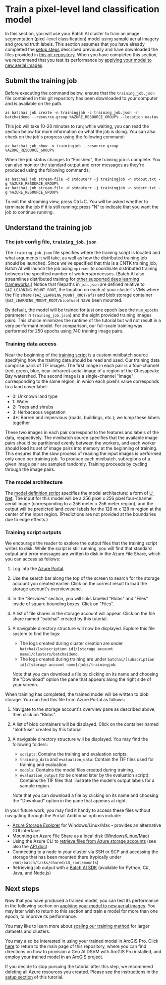 # Train a pixel-level land classification model

In this section, you will use your Batch AI cluster to train an image segmentation (pixel-level classification) model using sample aerial imagery and ground truth labels. This section assumes that you have already completed the [setup steps](./setup.md) described previously and have downloaded the files provided in [this git repository](https://github.com/Azure/pixel_level_land_classification). When you have completed this section, we recommend that you test its performance by [applying your model to new aerial images](./evaluate.md).

## Submit the training job

Before executing the command below, ensure that the `training_job.json` file contained in this git repository has been downloaded to your computer and is available on the path.
```
az batchai job create -n trainingjob -c training_job.json -r batchaidemo --resource-group %AZURE_RESOURCE_GROUP% --location eastus
```

This job will take 10-20 minutes to run; while waiting, you can read the section below for more information on what the job is doing. You can also check on the job's progress using the following command:
```
az batchai job show -n trainingjob --resource-group %AZURE_RESOURCE_GROUP%
```

When the job status changes to "Finished", the training job is complete. You can also monitor the standard output and error messages as they're produced using the following commands:
```
az batchai job stream-file -d stdouterr -j trainingjob -n stdout.txt -g %AZURE_RESOURCE_GROUP%
az batchai job stream-file -d stdouterr -j trainingjob -n stderr.txt -g %AZURE_RESOURCE_GROUP%
```

To exit the streaming view, press Ctrl+C. You will be asked whether to terminate the job if it is still running: press "N" to indicate that you want the job to continue running.

## Understand the training job

### The job config file, `training_job.json`

The `training_job.json` file specifies where the training script is located and what arguments it will take, as well as how the distributed training job should be launched. Since we've specified that this is a CNTK training job, Batch AI will launch the job using `mpiexec` to coordinate distributed training between the specified number of workers/processes. (Batch AI also streamlines distributed training for [other supported deep learning frameworks](https://github.com/Azure/BatchAI/tree/master/recipes).) Notice that filepaths in `job.json` are defined relative to `$AZ_LEARNING_MOUNT_ROOT`, the location on each of your cluster's VMs where the file share (`$AZ_LEARNING_MOUNT_ROOT/afs`) and blob storage container (`$AZ_LEARNING_MOUNT_ROOT/blobfuse`) have been mounted.


By default, the model will be trained for just one epoch (see the `num_epochs` parameter in `training_job.json`) and the eight provided training images pairs. This choice minimizes the runtime of the tutorial but will not result in a very performant model. For comparison, our full-scale training was performed for 250 epochs using 740 training image pairs.

### Training data access

Near the beginning of the [training script](https://aiforearthcollateral.blob.core.windows.net/imagesegmentationtutorial/scripts/train_distributed.py) is a custom minibatch source specifying how the training data should be read and used. Our training data comprise pairs of TIF images. The first image in each pair is a four-channel (red, green, blue, near-infrared) aerial image of a region of the Chesapeake Bay watershed. The second image is a single-channel "image" corresponding to the same region, in which each pixel's value corresponds to a land cover label:
- 0: Unknown land type
- 1: Water
- 2: Trees and shrubs
- 3: Herbaceous vegetation
- 4+: Barren and impervious (roads, buildings, etc.); we lump these labels together

These two images in each pair correspond to the features and labels of the data, respectively. The minibatch source specifies that the available image pairs should be partitioned evenly between the workers, and each worker should load its set of image pairs into memory at the beginning of training. This ensures that the slow process of reading the input images is performed only once per training job. To produce each minibatch, subregions of a given image pair are sampled randomly. Training proceeds by cycling through the image pairs.

### The model architecture
The [model definition script](https://aiforearthcollateral.blob.core.windows.net/imagesegmentationtutorial/scripts/model_mini_pub.py) specifies the model architecture: a form of [U-Net](https://lmb.informatik.uni-freiburg.de/people/ronneber/u-net/). The input for this model will be a 256 pixel x 256 pixel four-channel aerial image (corresponding to a 256 meter x 256 meter region), and the output will be predicted land cover labels for the 128 m x 128 m region at the center of the input region. (Predictions are not provided at the boundaries due to edge effects.)

### Training script outputs

We encourage the reader to explore the output files that the training script writes to disk. While the script is still running, you will find that standard output and error messages are written to disk in the Azure File Share, which you can access as follows:
1. Log into the [Azure Portal](https://portal.azure.com).
1. Use the search bar along the top of the screen to search for the storage account you created earlier. Click on the correct result to load the storage account's overview pane.
1. In the "Services" section, you will links labeled "Blobs" and "Files" inside of square bounding boxes. Click on "Files".
1. A list of file shares in the storage account will appear. Click on the file share named "batchai" created by this tutorial.
1. A navigable directory structure will now be displayed. Explore this file system to find the logs:
    - The logs created during cluster creation are under `batchai/[subscription id]/[storage account name]/clusters/batchaidemo`.
    - The logs created during training are under `batchai/[subscription id]/[storage account name]/jobs/trainingjob`.

   Note that you can download a file by clicking on its name and choosing the "Download" option the pane that appears along the right side of your screen.

When training has completed, the trained model will be written to blob storage. You can find this file from Azure Portal as follows:
1. Navigate to the storage account's overview pane as described above, then click on "Blobs".
1. A list of blob containers will be displayed. Click on the container named "blobfuse" created by this tutorial.
1. A navigable directory structure will be displayed. You may find the following folders:
    - `scripts`: Contains the training and evaluation scripts.
    - `training_data` and `evaluation_data`: Contain the TIF files used for training and evaluation.
    - `models`: Contains the model files created during training.
    - `evaluation_output` (to be created later by the evaluation script): Contains the TIF files that illustrate the model's output labels for a sample region.

    Note that you can download a file by clicking on its name and choosing the "Download" option in the pane that appears at right.

In your future work, you may find it handy to access these files without navigating through the Portal. Additional options include:
- [Azure Storage Explorer](https://azure.microsoft.com/en-us/features/storage-explorer/) for Windows/Linux/Max - provides an alternative GUI interface
- Mounting an Azure File Share as a local disk ([Windows](https://docs.microsoft.com/en-us/azure/storage/files/storage-how-to-use-files-windows)/[Linux](https://docs.microsoft.com/en-us/azure/storage/files/storage-how-to-use-files-linux)/[Mac](https://docs.microsoft.com/en-us/azure/storage/files/storage-how-to-use-files-mac))
- Using the Azure CLI to [retrieve files from Azure storage accounts](https://docs.microsoft.com/en-us/azure/storage/common/storage-azure-cli) (see also the [API doc](https://docs.microsoft.com/en-us/cli/azure/storage/blob?view=azure-cli-latest))
- Connecting to a node in your cluster via SSH or SCP and accessing the storage that has been mounted there (typically under `/mnt/batch/tasks/shared/LS_root/mounts`)
- Retrieving job output with a [Batch AI SDK](https://github.com/Azure/BatchAI) (available for Python, C#, Java, and Node.js)

## Next steps

Now that you have produced a trained model, you can test its performance in the following section on [applying your model to new aerial images](./evaluate.md). You may later wish to return to this section and train a model for more than one epoch, to improve its performance.

You may like to learn more about [scaling our training method](./scaling.md) for larger datasets and clusters.

You may also be interested in using your trained model in ArcGIS Pro. Click [here](../README.MD) to return to the main page of this repository, where you can find directions on how to provision a Geo AI DSVM with ArcGIS Pro installed, and employ your trained model in an ArcGIS project.

If you decide to stop pursuing the tutorial after this step, we recommend deleting all Azure resources you created. Please see the instructions in the [setup section](./setup.md) of this tutorial.